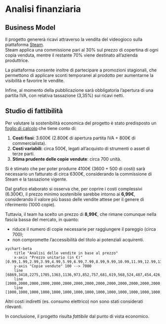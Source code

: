 # Analisi finanziaria

## Business Model

Il progetto genererà ricavi attraverso la vendita del videogioco sulla piattaforma [Steam](https://store.steampowered.com/?l=italian).  
Steam applica una commissione pari al 30% sul prezzo di copertina di ogni copia venduta, mentre il restante 70% viene destinato all’azienda produttrice.  

La piattaforma consente inoltre di partecipare a promozioni stagionali, che permettono di applicare sconti temporanei al prodotto per aumentarne la visibilità e favorire le vendite.  

Infine, al momento della pubblicazione sarà obbligatoria l’apertura di una partita IVA, con relativa tassazione (3,35%) sui ricavi netti.

## Studio di fattibilità

Per valutare la sostenibilità economica del progetto è stato predisposto un [foglio di calcolo](https://docs.google.com/spreadsheets/d/1B05SoctmiqgcXIOkPyeojWCbAbP05F1OtZ33VDwz1cA/edit?usp=sharing) che tiene conto di:

1. **Costi fissi**: 3.600€ (2.800€ di apertura partita IVA + 800€ di commercialista).  
2. **Costi variabili**: circa 500€, legati all’acquisto di strumenti o asset di terze parti.  
3. **Stima prudente delle copie vendute**: circa 700 unità.

Si è stimato che per poter produrre 4100€ (3600 + 500 di costi) sarà necessario un fatturato di circa 6300€, considerando la commissione di Steam e la tassazione vigente.

Dal grafico elaborato si osserva che, per coprire i costi complessivi (6.300€), il prezzo minimo sostenibile sarebbe intorno ai **6,99€**, considerando il valore più basso delle vendite attese per il genere di riferimento (1000 copie).

Tuttavia, il team ha scelto un prezzo di **8,99€**, che rimane comunque nella fascia bassa del mercato, in quanto:  

- riduce il numero di copie necessarie per raggiungere il pareggio (circa 700);  
- non compromette l’accessibilità del titolo ai potenziali acquirenti.  

```mermaid
xychart-beta
    title "Analisi delle vendite in base al prezzo"
    x-axis "Prezzo unitario (in €)" [0.99,1.99,2.99,3.99,4.99,5.99,6.99,7.99,8.99,9.99,10.99,11.99,12.99,13.99,14.99]
    y-axis "Copie vendute" 100 --> 7000
    line [6869,3418,2275,1705,1363,1136,973,852,757,681,619,568,524,487,454,426,401]
    line [2000,2000,2000,2000,2000,2000,2000,2000,2000,2000,2000,2000,2000,2000,2000]
    line [1000,1000,1000,1000,1000,1000,1000,1000,1000,1000,1000,1000,1000,1000,1000]
```

Altri costi indiretti (es. consumo elettrico) non sono stati considerati rilevanti.

In conclusione, il progetto risulta *fattibile* dal punto di vista economico.
